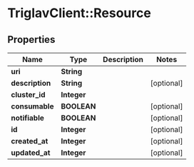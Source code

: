 # TriglavClient::Resource

## Properties
Name | Type | Description | Notes
------------ | ------------- | ------------- | -------------
**uri** | **String** |  | 
**description** | **String** |  | [optional] 
**cluster_id** | **Integer** |  | 
**consumable** | **BOOLEAN** |  | [optional] 
**notifiable** | **BOOLEAN** |  | [optional] 
**id** | **Integer** |  | [optional] 
**created_at** | **Integer** |  | [optional] 
**updated_at** | **Integer** |  | [optional] 


